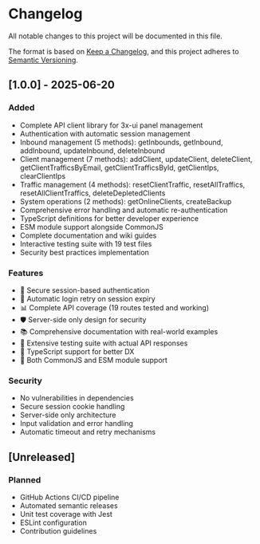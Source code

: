 # Changelog

All notable changes to this project will be documented in this file.

The format is based on [Keep a Changelog](https://keepachangelog.com/en/1.0.0/),
and this project adheres to [Semantic Versioning](https://semver.org/spec/v2.0.0.html).

## [1.0.0] - 2025-06-20

### Added
- Complete API client library for 3x-ui panel management
- Authentication with automatic session management
- Inbound management (5 methods): getInbounds, getInbound, addInbound, updateInbound, deleteInbound
- Client management (7 methods): addClient, updateClient, deleteClient, getClientTrafficsByEmail, getClientTrafficsById, getClientIps, clearClientIps
- Traffic management (4 methods): resetClientTraffic, resetAllTraffics, resetAllClientTraffics, deleteDepletedClients
- System operations (2 methods): getOnlineClients, createBackup
- Comprehensive error handling and automatic re-authentication
- TypeScript definitions for better developer experience
- ESM module support alongside CommonJS
- Complete documentation and wiki guides
- Interactive testing suite with 19 test files
- Security best practices implementation

### Features
- 🔐 Secure session-based authentication
- 🔄 Automatic login retry on session expiry
- 📊 Complete API coverage (19 routes tested and working)
- 🛡️ Server-side only design for security
- 📚 Comprehensive documentation with real-world examples
- 🧪 Extensive testing suite with actual API responses
- 📝 TypeScript support for better DX
- 🔗 Both CommonJS and ESM module support

### Security
- No vulnerabilities in dependencies
- Secure session cookie handling
- Server-side only architecture
- Input validation and error handling
- Automatic timeout and retry mechanisms

## [Unreleased]

### Planned
- GitHub Actions CI/CD pipeline
- Automated semantic releases
- Unit test coverage with Jest
- ESLint configuration
- Contribution guidelines 